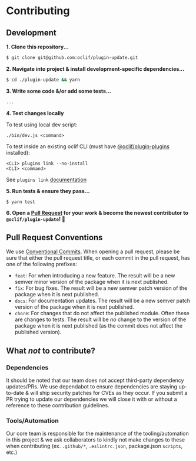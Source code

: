 # Contributing

## Development

**1. Clone this repository...**

```bash
$ git clone git@github.com:oclif/plugin-update.git
```

**2. Navigate into project & install development-specific dependencies...**

```bash
$ cd ./plugin-update && yarn
```

**3. Write some code &/or add some tests...**

```bash
...
```

**4. Test changes locally**

To test using local dev script:

```
./bin/dev.js <command>
```

To test inside an existing oclif CLI (must have [@oclif/plugin-plugins](https://github.com/oclif/plugin-plugins) installed):

```
<CLI> plugins link --no-install
<CLI> <command>
```

See `plugins link` [documentation](https://github.com/oclif/plugin-plugins?tab=readme-ov-file#mycli-pluginslink-plugin)

**5. Run tests & ensure they pass...**

```
$ yarn test
```

**6. Open a [Pull Request](https://github.com/oclif/plugin-update/pulls) for your work & become the newest contributor to `@oclif/plugin-update`! 🎉**

## Pull Request Conventions

We use [Conventional Commits](https://www.conventionalcommits.org/en/v1.0.0/). When opening a pull request, please be sure that either the pull request title, or each commit in the pull request, has one of the following prefixes:

- `feat`: For when introducing a new feature. The result will be a new semver minor version of the package when it is next published.
- `fix`: For bug fixes. The result will be a new semver patch version of the package when it is next published.
- `docs`: For documentation updates. The result will be a new semver patch version of the package when it is next published.
- `chore`: For changes that do not affect the published module. Often these are changes to tests. The result will be _no_ change to the version of the package when it is next published (as the commit does not affect the published version).

## What _not_ to contribute?

### Dependencies

It should be noted that our team does not accept third-party dependency updates/PRs. We use dependabot to ensure dependencies are staying up-to-date & will ship security patches for CVEs as they occur. If you submit a PR trying to update our dependencies we will close it with or without a reference to these contribution guidelines.

### Tools/Automation

Our core team is responsible for the maintenance of the tooling/automation in this project & we ask collaborators to kindly not make changes to these when contributing (ex. `.github/*`, `.eslintrc.json`, package.json `scripts`, etc.)

